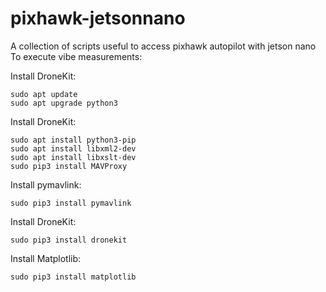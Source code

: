 # pixhawk-jetsonnano
A collection of scripts useful to access pixhawk autopilot with jetson nano
To execute vibe measurements:

Install DroneKit:
```
sudo apt update
sudo apt upgrade python3
```

Install DroneKit:
```
sudo apt install python3-pip
sudo apt install libxml2-dev
sudo apt install libxslt-dev
sudo pip3 install MAVProxy
```

Install pymavlink:
```
sudo pip3 install pymavlink
```

Install DroneKit: 
```
sudo pip3 install dronekit
```

Install Matplotlib:
```
sudo pip3 install matplotlib
```


